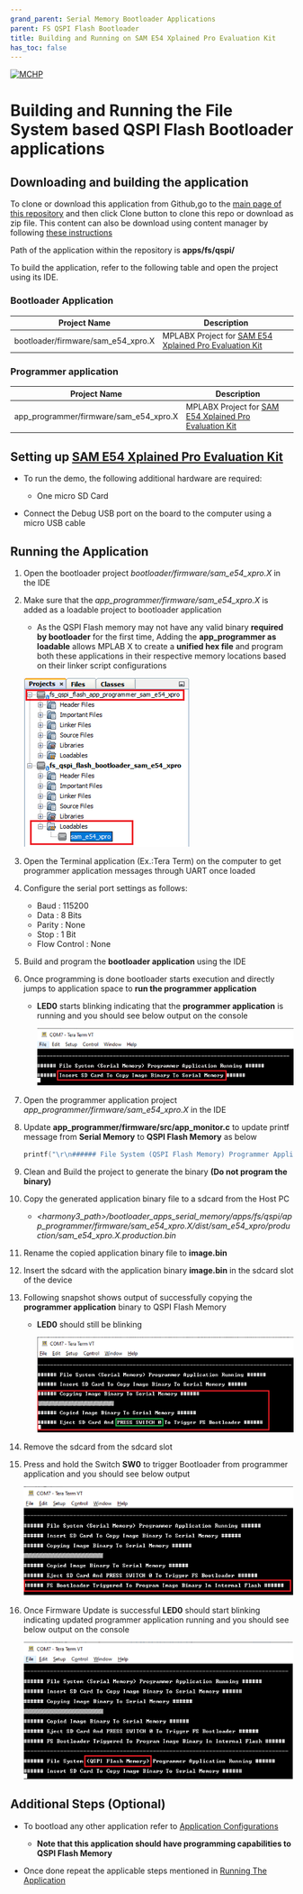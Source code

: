 ```yaml
---
grand_parent: Serial Memory Bootloader Applications
parent: FS QSPI Flash Bootloader
title: Building and Running on SAM E54 Xplained Pro Evaluation Kit
has_toc: false
---
```


[![MCHP](https://www.microchip.com/ResourcePackages/Microchip/assets/dist/images/logo.png)](https://www.microchip.com)

# Building and Running the File System based QSPI Flash Bootloader applications

## Downloading and building the application

To clone or download this application from Github,go to the [main page of this repository](https://github.com/Microchip-MPLAB-Harmony/bootloader_apps_serial_memory) and then click Clone button to clone this repo or download as zip file. This content can also be download using content manager by following [these instructions](https://github.com/Microchip-MPLAB-Harmony/contentmanager/wiki)

Path of the application within the repository is **apps/fs/qspi/**

To build the application, refer to the following table and open the project using its IDE.

### Bootloader Application

| Project Name      | Description                                    |
| ----------------- | ---------------------------------------------- |
| bootloader/firmware/sam_e54_xpro.X    | MPLABX Project for [SAM E54 Xplained Pro Evaluation Kit](https://www.microchip.com/developmenttools/ProductDetails/atsame54-xpro)|


### Programmer application

| Project Name      | Description                                    |
| ----------------- | ---------------------------------------------- |
| app_programmer/firmware/sam_e54_xpro.X    | MPLABX Project for [SAM E54 Xplained Pro Evaluation Kit](https://www.microchip.com/developmenttools/ProductDetails/atsame54-xpro)|

## Setting up [SAM E54 Xplained Pro Evaluation Kit](https://www.microchip.com/developmenttools/ProductDetails/atsame54-xpro)

- To run the demo, the following additional hardware are required:
    - One micro SD Card

- Connect the Debug USB port on the board to the computer using a micro USB cable

## Running the Application

1. Open the bootloader project *bootloader/firmware/sam_e54_xpro.X* in the IDE

2. Make sure that the *app_programmer/firmware/sam_e54_xpro.X* is added as a loadable project to bootloader application
    - As the QSPI Flash memory may not have any valid binary **required by bootloader** for the first time, Adding the **app_programmer as loadable** allows MPLAB X to create a **unified hex file** and program both these applications in their respective memory locations based on their linker script configurations

    ![mplab_loadable_sam_e54_xpro](./images/mplab_loadable_sam_e54_xpro.png)

3. Open the Terminal application (Ex.:Tera Term) on the computer to get programmer application messages through UART once loaded
4. Configure the serial port settings as follows:
    - Baud : 115200
    - Data : 8 Bits
    - Parity : None
    - Stop : 1 Bit
    - Flow Control : None

5. Build and program the **bootloader application** using the IDE

6. Once programming is done bootloader starts execution and directly jumps to application space to **run the programmer application**
    - **LED0** starts blinking indicating that the **programmer application** is running and you should see below output on the console

        ![fs_serial_mem_console_bootup](./images/fs_serial_mem_console_bootup.png)

7. Open the programmer application project *app_programmer/firmware/sam_e54_xpro.X* in the IDE

8. Update **app_programmer/firmware/src/app_monitor.c** to update printf message from **Serial Memory** to **QSPI Flash Memory** as below

    ```c
    printf("\r\n###### File System (QSPI Flash Memory) Programmer Application Running ######\r\n");
    ```

9. Clean and Build the project to generate the binary **(Do not program the binary)**

10. Copy the generated application binary file to a sdcard from the Host PC
    - *\<harmony3_path\>/bootloader_apps_serial_memory/apps/fs/qspi/app_programmer/firmware/sam_e54_xpro.X/dist/sam_e54_xpro/production/sam_e54_xpro.X.production.bin*

11. Rename the copied application binary file to **image.bin**

12. Insert the sdcard with the application binary **image.bin** in the sdcard slot of the device
13. Following snapshot shows output of successfully copying the **programmer application** binary to QSPI Flash Memory
    - **LED0** should still be blinking

        ![fs_serial_mem_console_copying_sam_e54](./images/fs_serial_mem_console_copying_sam_e54.png)

14. Remove the sdcard from the sdcard slot

15. Press and hold the Switch **SW0** to trigger Bootloader from programmer application and you should see below output

    ![fs_serial_mem_console_trigger_sam_e54](./images/fs_serial_mem_console_trigger_sam_e54.png)

11. Once Firmware Update is successful **LED0** should start blinking indicating updated programmer application running and you should see below output on the console

    ![fs_serial_mem_console_updated_sam_e54](./images/fs_serial_mem_console_updated_sam_e54.png)

## Additional Steps (Optional)
- To bootload any other application refer to [Application Configurations](../../../docs/readme_configure_application_sam.md)
    - **Note that this application should have programming capabilities to QSPI Flash Memory**

- Once done repeat the applicable steps mentioned in [Running The Application](#running-the-application)
